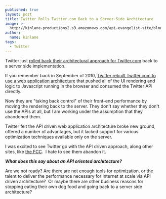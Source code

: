 ```yaml
---
published: true
layout: post
title: Twitter Rolls Twitter.com Back to a Server-Side Architecture
image: >-
  http://kinlane-productions2.s3.amazonaws.com/api-evangelist-site/blog/Twitter-Home.png
author:
  name: kinlane
tags:
  - Twitter
---
```

Twitter just [rolled back their architectural approach for Twitter.com](https://engineering.twitter.com/2012/05/improving-performance-on-twittercom.html) back to a server side implementation.

If you remember back in September of 2010, [Twitter rebuilt Twitter.com to use a web application architecture](/admin/blog/twitter+eats+own+dogfood+api+evangelist) that pushed all of the UI rendering and logic to Javascript running in the browser and consumed the Twitter API directly.

Now they are "taking back control" of their front-end performance by moving the rendering back to the server. They don't say whether they don't use the APIs at all, but I am working under the assumption that they abandoned them.

Twitter felt the API driven web application architecture broke new ground, offered a number of advantages, but it lacked support for various optimization techniques available only on the server.

I was excited to see Twitter go with the API driven approach, along other sites, like [the FCC](http://blog.programmableweb.com/2011/04/06/everything-should-be-an-api-says-fcc/ "FCC Website").  I hate to see them abandon it.

_**What does this say about an API oriented architecture?**_

Are we not ready? Are there are not enough tools for optimization, or the talent to deliver the performance necessary for Internet at scale via API driven architecture?  Or maybe there are other business reasons for stopping eating their own dog food and going back to a server side architecture?